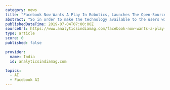 ```yaml
---
category: news
title: "Facebook Now Wants A Play In Robotics, Launches The Open-Source Framework"
abstract: "So in order to make the technology available to the users without domain expertise, Facebook came up with a novel framework — PyRobot. Though there have been several motion planning libraries such as OpenRave, MoveIt!, OMPL which provide hardware ..."
publishedDateTime: 2019-07-04T07:00:00Z
sourceUrl: https://www.analyticsindiamag.com/facebook-now-wants-a-play-in-robotics-launches-the-open-source-framework-pyrobot/
type: article
score: 0
published: false

provider:
  name: India
  id: analyticsindiamag.com

topics:
  - AI
  - Facebook AI
---
```

